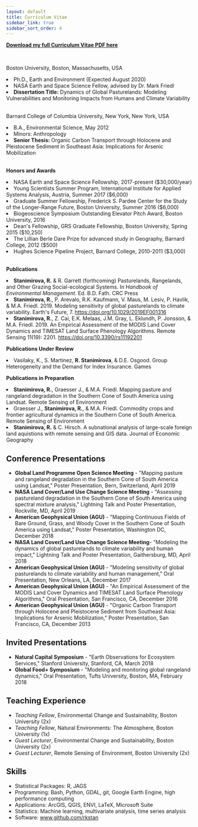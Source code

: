 ```yaml
---
layout: default
title: Curriculum Vitae
sidebar_link: true
sidebar_sort_order: 4
---
```


<a href="../images/Stanimirova_CV.pdf"><b>Download my full Curriculum Vitae PDF here</b></a> <br>

<title> Education </title><br>

<p>Boston University, Boston, Massachusetts, USA
<li>Ph.D., Earth and Environment (Expected August 2020)</li>
<li>NASA Earth and Space Science Fellow, advised by Dr. Mark Friedl</li>
<li><b>Dissertation Title:</b> Dynamics of Global Pasturelands: Modeling Vulnerabilities and Monitoring Impacts from Humans and Climate Variability</li><br>

<p>Barnard College of Columbia University, New York, New York, USA
<li>B.A., Environmental Science,  May 2012</li>
<li>Minors: Anthropology</li>
<li><b>Senior Thesis:</b> Organic Carbon Transport through Holocene and Pleistocene  Sediment in Southeast Asia: Implications for Arsenic Mobilization</li><br>

<b>Honors and Awards</b>

<li>NASA Earth and Space Science Fellowship, 2017-present ($30,000/year)</li>
<li>Young Scientists Summer Program, International Institute for Applied Systems Analysis, Austria, Summer 2017 ($6,000)</li>
<li>Graduate Summer Fellowship, Frederick S. Pardee Center for the Study of the Longer-Range Future, Boston University, Summer 2016 ($6,000)</li>
<li>Biogeoscience Symposium Outstanding Elevator Pitch Award, Boston University, 2016</li>
<li>Dean's Fellowship, GRS Graduate Fellowship, Boston University, Spring 2015 ($10,250)</li>
<li>The Lillian Berle Dare Prize for advanced study in Geography, Barnard College, 2012 ($500)</li>
<li>Hughes Science Pipeline Project, Barnard College, 2010-2011 ($3,000)</li><br>

<b>Publications</b>

<li><b>Stanimirova, R.</b> & R. Garrett (forthcoming) Pasturelands, Rangelands, and Other Grazing Social-ecological Systems. In <i>Handbook of Environmental Management</i>. Ed. B.D. Fath. CRC Press</li>
<li><b>Stanimirova, R.</b>, P. Arevalo, R.K. Kaufmann, V. Maus, M. Lesiv, P. Havlik, & M.A. Friedl. 2019. Modeling sensitivity of global pasturelands to climate variability. Earth's Future, 7. <a href="https://doi.org/10.1029/2019EF001316">https://doi.org/10.1029/2019EF001316</a></li>
<li><b>Stanimirova, R.</b>, Z. Cai, E.K. Melaas, J.M. Gray, L. Eklundh, P. Jonsson, & M.A. Friedl. 2019. An Empirical Assessment of the MODIS Land Cover Dynamics and TIMESAT Land Surface Phenology Algorithms. Remote Sensing 11(19): 2201. <a href="https://doi.org/10.3390/rs11192201">https://doi.org/10.3390/rs11192201</a></li>

<b>Publications Under Review</b>

<li>Vasilaky, K., S. Martinez, <b>R. Stanimirova</b>, & D.E. Osgood. Group Heterogeneity and the Demand for Index Insurance. Games</li>

<b>Publications in Preparation</b>

<li><b>Stanimirova, R.</b>, Graesser J., & M.A. Friedl. Mapping pasture and rangeland degradation in the Southern Cone of South America using Landsat. Remote Sensing of Environment</li>
<li>Graesser J., <b>Stanimirova, R.</b>, & M.A. Friedl. Commodity crops and frontier agricultural dynamics in the Southern Cone of South America. Remote Sensing of Environment</li>
<li><b>Stanimirova, R.</b> & C. Hirsch. A subnational analysis of large-scale foreign land aquistions with remote sensing and GIS data. Journal of Economic Geography</li>

## Conference Presentations
* **Global Land Programme Open Science Meeting** - "Mapping pasture and rangeland degradation in the Southern Cone of South America using Landsat," Poster Presentation, Bern, Switzerland, April 2019
* **NASA Land Cover/Land Use Change Science Meeting** - "Assessing pastureland degradation in the Southern Cone of South America using spectral mixture analysis," Lightning Talk and Poster Presentation, Rockville, MD, April 2019
* **American Geophysical Union (AGU)** - "Mapping Continuous Fields of Bare Ground, Grass, and Woody Cover in the Southern Cone of South America using Landsat," Poster Presentation, Washington DC, December 2018
* **NASA Land Cover/Land Use Change Science Meeting**- "Modeling the dynamics of global pasturelands to climate variability and human impact," Lightning Talk and Poster Presentation, Gaithersburg, MD, April 2018
* **American Geophysical Union (AGU)** - "Modeling sensitivity of global pasturelands to climate variability and human management," Oral Presentation, New Orleans, LA, December 2017
* **American Geophysical Union (AGU)** - "An Empirical Assessment of the MODIS Land Cover Dynamics and TIMESAT Land Surface Phenology Algorithms," Oral Presentation, San Francisco, CA, December 2016
* **American Geophysical Union (AGU)** - "Organic Carbon Transport through Holocene and Pleistocene Sediment from Southeast Asia: Implications for Arsenic Mobilization," Poster Presentation, San Francisco, CA, December 2013

## Invited Presentations
* **Natural Capital Symposium** - "Earth Observations for Ecosystem Services," Stanford University, Stanford, CA, March 2018
* **Global Food+ Symposium** - "Modeling and monitoring global rangeland dynamics," Oral Presentation, Tufts University, Boston, MA, February 2018

## Teaching Experience
* *Teaching Fellow*, Environmental Change and Sustainability, Boston University (2x)
* *Teaching Fellow*, Natural Environments: The Atmosphere, Boston University (1x)
* *Guest Lecturer*, Environmental Change and Sustainability, Boston University (2x)
* *Guest Lecturer*, Remote Sensing of Environment, Boston University (2x) 

## Skills 
* Statistical Packages:  R, JAGS
* Programming: Bash, Python, GDAL, git, Google Earth Engine, high performance computing
* Applications: ArcGIS, QGIS, ENVI, LaTeX, Microsoft Suite
* Statistics: Machine learning, multivariate analysis, time series analysis
* Software: www.github.com/rkstan 

